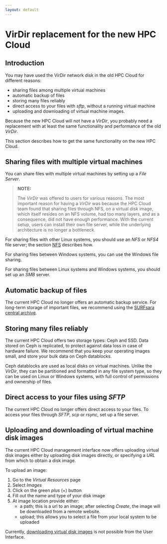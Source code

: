```yaml
---
layout: default
---
```

# VirDir replacement for the new HPC Cloud

## Introduction

You may have used the VirDir network disk in the old HPC Cloud for
different reasons:

* sharing files among multiple virtual machines
* automatic backup of files
* storing many files reliably
* direct access to your files with _sftp_, without a running virtual
  machine
* uploading and downloading of virtual machine images.

Because the new HPC Cloud will not have a _VirDir_, you probably need a
replacement with at least the same functionality and performance of the
old _VirDir_.

This section describes how to get the same functionality on the new HPC
Cloud.


## Sharing files with multiple virtual machines

You can share files with multiple virtual machines by setting up a
_File Server_. 

> **NOTE:** 
>
> The _VirDir_ was offered to users for various reasons. The most important
> reason for having a _VirDir_ was because the HPC Cloud team found that
> sharing files through NFS, on a virtual disk image, which itself resides on
> an NFS volume, had too many layers, and as a consequence, did not have
> enough performance. With the current setup, users can install their own
> file server, while the underlying architecture is no longer a bottleneck.

For sharing files with other Linux systems, you should use
an _NFS_ or _NFS4_ file server; the section [NFS](NFS) describes how.

For sharing files between Windows systems, you can use the Windows file
sharing.

For sharing files between Linux systems and Windows systems, you should
set up an _SMB_ server.


## Automatic backup of files

The current HPC Cloud no longer offers an automatic backup service.
For long-term storage of important files, we recommend using the [SURFsara
central archive](https://www.surf.nl/en/services-and-products/data-archive/index.html). 


## Storing many files reliably

The current HPC Cloud offers two storage types: Ceph and SSD. Data stored
on Ceph is replicated, to protect against data loss in case of hardware
failure. We recommend that you keep your operating images small, and store
your bulk data on Ceph datablocks.

Ceph datablocks are used as local disks on virtual machines. Unlike the
_VirDir_, they can be partitioned and formatted in any file system type,
so they can be used on Linux or Windows systems, with full control of
permissions and ownership of files.


## Direct access to your files using _SFTP_

The current HPC Cloud no longer offers direct access to your files.
To access your files through _SFTP_, _scp_ or _rsync_, set up a file
server.


## Uploading and downloading of virtual machine disk images

The current HPC Cloud management interface now offers uploading virtual
disk images either by uploading disk images directly, or specifying
a _URL_ from which to obtain a disk image.

To upload an image:

1. Go to the _Virtual Resources_ page
2. Select _Images_
3. Click on the green _plus_ (+) button
4. Fill out the name and type of your disk image
5. At image location provide either:
   * a path; this is a url to an image; after selecting
     _Create_, the image will be downloaded from a remote website.
   * upload; this allows you to select a file from your local system to
     be uploaded

Currently, [downloading virtual disk images](image_download) is not possible from the User Interface.

